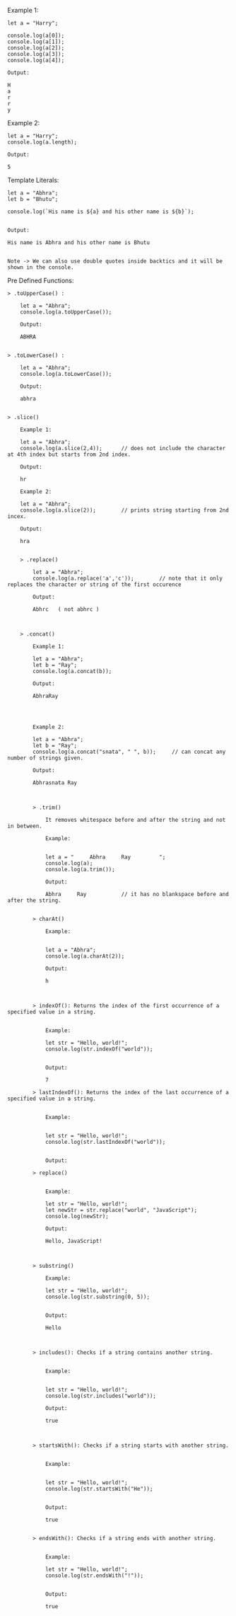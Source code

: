 Example 1:

    let a = "Harry";

    console.log(a[0]);
    console.log(a[1]);
    console.log(a[2]);
    console.log(a[3]);
    console.log(a[4]);

    Output:

    H
    a
    r
    r
    y

Example 2:

    let a = "Harry";
    console.log(a.length);

    Output:

    5


Template Literals:

    let a = "Abhra";
    let b = "Bhutu";

    console.log(`His name is ${a} and his other name is ${b}`);


    Output:

    His name is Abhra and his other name is Bhutu


    Note -> We can also use double quotes inside backtics and it will be shown in the console.



Pre Defined Functions:

    > .toUpperCase() :

        let a = "Abhra";
        console.log(a.toUpperCase());

        Output:

        ABHRA


    > .toLowerCase() :

        let a = "Abhra";
        console.log(a.toLowerCase());

        Output:

        abhra


    > .slice()

        Example 1:

        let a = "Abhra";
        console.log(a.slice(2,4));      // does not include the character at 4th index but starts from 2nd index.

        Output:

        hr

        Example 2:

        let a = "Abhra";
        console.log(a.slice(2));        // prints string starting from 2nd incex.

        Output:

        hra


        > .replace()

            let a = "Abhra";
            console.log(a.replace('a','c'));        // note that it only replaces the character or string of the first occurence

            Output:

            Abhrc   ( not abhrc )



        > .concat()

            Example 1:

            let a = "Abhra";
            let b = "Ray";
            console.log(a.concat(b));

            Output:

            AbhraRay




            Example 2:

            let a = "Abhra";
            let b = "Ray";
            console.log(a.concat("snata", " ", b));     // can concat any number of strings given.

            Output:

            Abhrasnata Ray



            > .trim()

                It removes whitespace before and after the string and not in between.

                Example:


                let a = "     Abhra     Ray         ";
                console.log(a);
                console.log(a.trim());

                Output:

                Abhra     Ray           // it has no blankspace before and after the string.


            > charAt()

                Example:


                let a = "Abhra";
                console.log(a.charAt(2));

                Output:

                h



            > indexOf(): Returns the index of the first occurrence of a specified value in a string.


                Example:

                let str = "Hello, world!";
                console.log(str.indexOf("world"));


                Output:

                7

            > lastIndexOf(): Returns the index of the last occurrence of a specified value in a string.


                Example:


                let str = "Hello, world!";
                console.log(str.lastIndexOf("world"));


                Output:

            > replace()


                Example:

                let str = "Hello, world!";
                let newStr = str.replace("world", "JavaScript");
                console.log(newStr);

                Output:

                Hello, JavaScript!



            > substring()

                Example:

                let str = "Hello, world!";
                console.log(str.substring(0, 5));


                Output:

                Hello



            > includes(): Checks if a string contains another string.


                Example:


                let str = "Hello, world!";
                console.log(str.includes("world"));

                Output:

                true



            > startsWith(): Checks if a string starts with another string.


                Example:


                let str = "Hello, world!";
                console.log(str.startsWith("He"));


                Output:

                true


            > endsWith(): Checks if a string ends with another string.


                Example:

                let str = "Hello, world!";
                console.log(str.endsWith("!"));


                Output:

                true